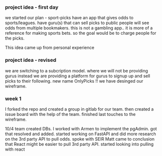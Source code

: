 ### project idea - first day ###

we started our plan - sport-picks
have an app that gives odds to sports/leagues. have guru(s) that can sell picks to public
people will see odds from multiple bookmakers. this is not a gambling app.. it is more of a reference for making sports bets. so the goal would be to charge people for the picks.

This idea came up from personal experience 

 
### project idea - revised ### 

we are switching to a subcription model. where we will not be providing gurus instead we are providing a platform for gurus to signup up and sell picks to their following. new name OnlyPicks !! 
we have desinged our wireframe.

### week 1 ### 
I forked the repo and created a group in gitlab for our team. then created a issue board with the help of the team. finished last touches to the wireframe.

10/4 
team created DBs. I worked with  Armen to implement the pgAdmin. got that resolved and added.
started working on FastAPI and did more research on the 3rd party API to pull odds. spoke with SEIR Matt came to conclusion that React might be easier to pull 3rd party API. started looking into pulling with react
